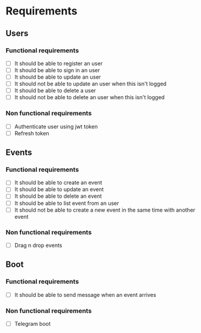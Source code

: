 # Requirements

## Users

### Functional requirements

- [ ] It should be able to register an user
- [ ] It should be able to sign in an user
- [ ] It should be able to update an user
- [ ] It should not be able to update an user when this isn't logged
- [ ] It should be able to delete a user
- [ ] It should not be able to delete an user when this isn't logged

### Non functional requirements

- [ ] Authenticate user using jwt token
- [ ] Refresh token

## Events

### Functional requirements

- [ ] It should be able to create an event
- [ ] It should be able to update an event
- [ ] It should be able to delete an event
- [ ] It should be able to list event from an user
- [ ] It should not be able to create a new event in the same time with another event

### Non functional requirements

- [ ] Drag n drop events

## Boot

### Functional requirements

- [ ] It should be able to send message when an event arrives

### Non functional requirements

- [ ] Telegram boot
